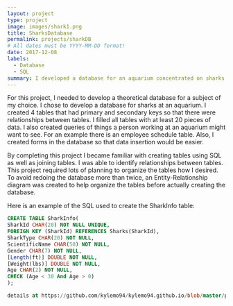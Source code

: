 ```yaml
---
layout: project
type: project
image: images/shark1.png
title: SharksDatabase
permalink: projects/sharkDB
# All dates must be YYYY-MM-DD format!
date: 2017-12-08
labels:
  - Database
  - SQL
summary: I developed a database for an aquarium concentrated on sharks.
---
```


<div class="ui small rounded images">
</div>

For this project, I needed to develop a theoretical database for a subject of my choice. I chose to develop a database for sharks
at an aquarium. I created 4 tables that had primary and secondary keys so that there were relationships between tables. I filled 
all tables with at least 20 pieces of data. I also created queries of things a person working at an aquarium might want to see. For
an example there is an employee schedule table. Also, I created forms in the database so that data insertion would be easier.

By completing this project I became familiar with creating tables using SQL as well as joining tables. I was able to identify 
relationships between tables. This project required lots of planning to organize the tables how I desired. To avoid redoing the
database more than twice, an Entity-Relationship diagram was created to help organize the tables before actually creating the
database.

Here is an example of the SQL used to create the SharkInfo table:

```SQL
CREATE TABLE SharkInfo(
SharkId CHAR(20) NOT NULL UNIQUE,
FOREIGN KEY (SharkId) REFERENCES Sharks(SharkId),
SharkType CHAR(20) NOT NULL,
ScientificName CHAR(50) NOT NULL,
Gender CHAR(7) NOT NULL,
[Length(ft)] DOUBLE NOT NULL,
[Weight(lbs)] DOUBLE NOT NULL,
Age CHAR(2) NOT NULL,
CHECK (Age < 30 And Age > 0)
);

details at https://github.com/kylemo94/kylemo94.github.io/blob/master/projects/SharkDB.md


